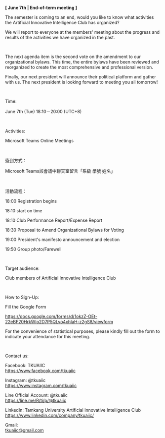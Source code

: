 **[ June 7th | End-of-term meeting ]**

The semester is coming to an end, would you like to know what activities the Artificial Innovative Intelligence Club has organized?

We will report to everyone at the members' meeting about the progress and results of the activities we have organized in the past.

&nbsp;

The next agenda item is the second vote on the amendment to our organizational bylaws. This time, the entire bylaws have been reviewed and reorganized to create the most comprehensive and professional version.

Finally, our next president will announce their political platform and gather with us. The next president is looking forward to meeting you all tomorrow!

&nbsp;

Time:

June 7th (Tue) 18:10－20:00 (UTC+8)

&nbsp;

Activities:

Microsoft Teams Online Meetings

&nbsp;

簽到方式：

Microsoft Teams該會議中聊天室留言「系級 學號 姓名」

&nbsp;

活動流程：

18:00 Registration begins

18:10 start on time

18:10 Club Performance Report/Expense Report

18:30 Proposal to Amend Organizational Bylaws for Voting

19:00 President's manifesto announcement and election

19:50 Group photo/Farewell

&nbsp;

Target audience:

Club members of Artificial Innovative Intelligence Club

&nbsp;

How to Sign-Up:

Fill the Google Form

https://docs.google.com/forms/d/1okzZ-OEt-22eBF20HrkWIo2D7P5QLvo4xhlaH-z2gS8/viewform

For the convenience of statistical purposes, please kindly fill out the form to indicate your attendance for this meeting.

&nbsp;

Contact us:

Facebook: TKUAIIC <br />https://www.facebook.com/tkuaiic

Instagram: @tkuaiic <br />https://www.instagram.com/tkuaiic

Line Official Account: @tkuaiic <br />https://line.me/R/ti/p/@tkuaiic

LinkedIn: Tamkang University Artificial Innovative Intelligence Club <br />https://www.linkedin.com/company/tkuaiic/

Gmail: <br />tkuaiic@gmail.com
